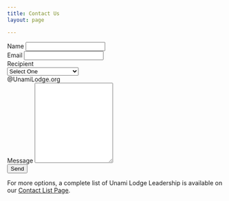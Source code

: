 ```yaml
---
title: Contact Us
layout: page

---
```


<form id="contactform" onsubmit="event.preventDefault();" novalidate>
  <div class="row">
    <div class="col-md-6">
      <div class="form-group">
        <label for="name">Name</label>
        <input type="text" class="form-control" name="name" id="contactform-name" placeholder="" value="" required>
      </div>
      <div class="form-group">
        <label for="email">Email</label>
        <input type="email" class="form-control" name="email" id="contactform-email" placeholder="" value="" required>
      </div>
      <div class="form-group">
        <label for="recipient">Recipient</label>
        <div class="input-group">
          <select class="form-control" name="recipient" id="contactform-recipient" required>
            <option value="">Select One</option>
            <option value="membership">Membership</option>
            <option value="events">Events</option>
            <option value="ordeal">Ordeal</option>
            <option value="brotherhood">Brotherhood</option>
            <option value="service">Service</option>
            <option value="unitelections">Unit Elections</option>
            <option value="communications">Communications / Other</option>
          </select>
          <div class="input-group-append">
            <div class="input-group-text">@UnamiLodge.org</div>
          </div>
        </div>
      </div>
      <!-- <div class="card" id="contactform-card">
        <div class="card-body">
          <h5 class="card-title" id="recipient-name">Select Recipient</h5>
          <p class="card-text" id="recipient-description">Select a recipient to learn how that committee may be able to help you!</p>
        </div>
      </div>-->
    </div>
    <div class="col-md-6">
      <div class="form-group">
        <label for="message">Message</label>
        <textarea class="form-control" name="message" id="contactform-message" rows="12" required></textarea>
      </div>
      <div class="g-recaptcha"
        data-sitekey="{{ site.recaptcha }}"
        data-callback="ContactUs"
        data-size="invisible">
      </div>
      <div class="form-group">
        <button type="submit" class="btn btn-primary btn-block" id="contactform-send">Send</button>
      </div>
      <div class="alert alert-info fade hidden" role="alert" id="alert-response">
        <strong id="alert-headline"></strong> <span id="alert-text"></span>
      </div>
    </div>
  </div>
</form>

<script type="text/javascript">
recipients = [
{% for committee in site.data.committees %}
{
"name": "{{committee.committee-name}}",
"email": "{{committee.email}}",
"description": "{{committee.responsibilities}}"
},
{% endfor %}
];
</script>

For more options, a complete list of Unami Lodge Leadership is available on our [Contact List Page](contactlist).
